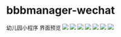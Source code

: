 # bbbmanager-wechat
幼儿园小程序
界面预览
![](http://pispn94t7.bkt.clouddn.com/WechatIMG70.jpeg)
![](http://pispn94t7.bkt.clouddn.com/WechatIMG71.jpeg)
![](http://pispn94t7.bkt.clouddn.com/WechatIMG72.jpeg)
![](http://pispn94t7.bkt.clouddn.com/WechatIMG73.jpeg)
![](http://pispn94t7.bkt.clouddn.com/WechatIMG74.jpeg)
![](http://pispn94t7.bkt.clouddn.com/WechatIMG75.jpeg)
![](http://pispn94t7.bkt.clouddn.com/WechatIMG76.jpeg)

